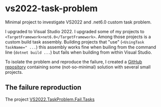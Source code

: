 # vs2022-task-problem

Minimal project to investigate VS2022 and .net6.0 custom task problem.

I upgraded to Visual Studio 2022. I upgraded some of my projects to ```<TargetFramework>net6.0</TargetFramework>```. Among those projects
is a custom build task assembly. Building projects that "use" (```<UsingTask TaskName=" ...```) this assembly works fine when builing from the command line (```dotnet build ...```) but fails when building from within Visual Studio.

To isolate the problem and reproduce the failure, I created a [GitHub repository](https://github.com/rhjoerg/vs2022-task-problem) containing some (not-so-minimal) solution with several small projects.

## The failure reproduction

The project [VS2022.TaskProblem.Fail.Tasks]()